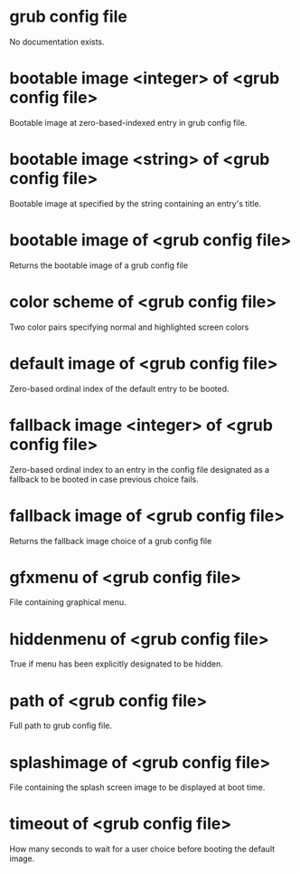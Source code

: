 # grub config file

No documentation exists.

# bootable image &lt;integer&gt; of &lt;grub config file&gt;

Bootable image at zero-based-indexed entry in grub config file.

# bootable image &lt;string&gt; of &lt;grub config file&gt;

Bootable image at specified by the string containing an entry&#39;s title.

# bootable image of &lt;grub config file&gt;

Returns the bootable image of a grub config file

# color scheme of &lt;grub config file&gt;

Two color pairs specifying normal and highlighted screen colors

# default image of &lt;grub config file&gt;

Zero-based ordinal index of the default entry to be booted.

# fallback image &lt;integer&gt; of &lt;grub config file&gt;

Zero-based ordinal index to an entry in the config file designated as a fallback to be booted in case previous choice fails.

# fallback image of &lt;grub config file&gt;

Returns the fallback image choice of a grub config file

# gfxmenu of &lt;grub config file&gt;

File containing graphical menu.

# hiddenmenu of &lt;grub config file&gt;

True if menu has been explicitly designated to be hidden.

# path of &lt;grub config file&gt;

Full path to grub config file.

# splashimage of &lt;grub config file&gt;

File containing the splash screen image to be displayed at boot time.

# timeout of &lt;grub config file&gt;

How many seconds to wait for a user choice before booting the default image.
